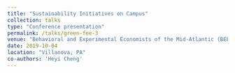 ```yaml
---
title: "Sustainability Initiatives on Campus"
collection: talks
type: "Conference presentation"
permalink: /talks/green-fee-3
venue: "Behavioral and Experimental Economists of the Mid-Atlantic (BEEMA)"
date: 2019-10-04
location: "Villanova, PA"
co-authors: 'Heyi Cheng'
---
```


<!-- Google tag (gtag.js) -->
<script async src="https://www.googletagmanager.com/gtag/js?id=G-Q95WSVMDNZ"></script>
<script>
  window.dataLayer = window.dataLayer || [];
  function gtag(){dataLayer.push(arguments);}
  gtag('js', new Date());

  gtag('config', 'G-Q95WSVMDNZ');
</script>